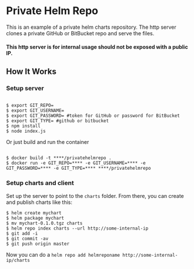 # Private Helm Repo

This is an example of a private helm charts repository. The http server clones a private GitHub or BitBucket repo and serve the files. 

#### This http server is for internal usage should not be exposed with a public IP.

## How It Works


### Setup server

```console

$ export GIT_REPO=
$ export GIT_USERNAME=
$ export GIT_PASSWORD= #token for GitHub or password for BitBucket
$ export GIT_TYPE= #github or bitbucket
$ npm install
$ node index.js

```

Or just build and run the container

```console

$ docker build -t ****/privatehelmrepo .
$ docker run -e GIT_REPO=**** -e GIT_USERNAME=**** -e GIT_PASSWORD=**** -e GIT_TYPE=**** ****/privatehelmrepo

``` 

### Setup charts and client

Set up the server to point to the `charts` folder. From there, you can
create and publish charts like this:

```console
$ helm create mychart
$ helm package mychart
$ mv mychart-0.1.0.tgz charts
$ helm repo index charts --url http://some-internal-ip
$ git add -i
$ git commit -av
$ git push origin master
```

Now you can do a `helm repo add helmreponame http://some-internal-ip/charts`



